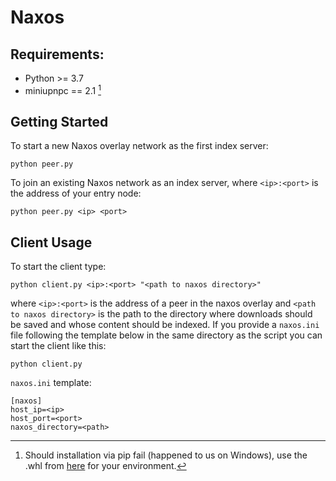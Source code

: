 # Naxos


## Requirements:

* Python >= 3.7
* miniupnpc == 2.1 [^1]

## Getting Started

To start a new Naxos overlay network as the first index server:
```
python peer.py
```
To join an existing Naxos network as an index server, where `<ip>:<port>` is the address of your entry node:
```
python peer.py <ip> <port>
```

## Client Usage

To start the client type:
```
python client.py <ip>:<port> "<path to naxos directory>"
```
where `<ip>:<port>` is the address of a peer in the naxos overlay and `<path to naxos directory>` is the path to the directory where downloads should be saved and whose content should be indexed.
If you provide a `naxos.ini` file following the template below in the same directory as the script you can start the client like this:
```
python client.py
```
`naxos.ini` template:
```
[naxos]
host_ip=<ip>
host_port=<port>
naxos_directory=<path>
```


[^1]: Should installation via pip fail (happened to us on Windows), use the .whl from [here](https://ci.appveyor.com/project/miniupnp/miniupnp) for your environment.